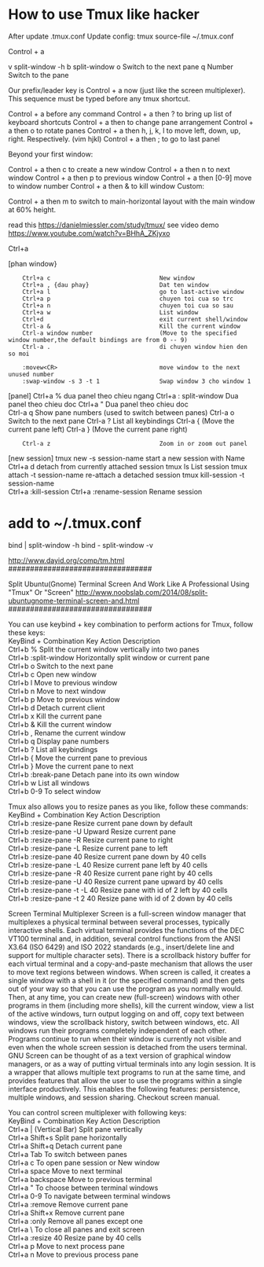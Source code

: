 # How to use Tmux like hacker

After update .tmux.conf
Update config:
tmux source-file ~/.tmux.conf

<bind-key> Control + a 

v split-window -h
b split-window
o Switch to the next pane
q Number Switch to the pane

Our prefix/leader key is Control + a now (just like the screen multiplexer). This sequence must be typed before any tmux shortcut.

Control + a before any command
Control + a then ? to bring up list of keyboard shortcuts
Control + a then <Space> to change pane arrangement
Control + a then o to rotate panes
Control + a then h, j, k, l to move left, down, up, right. Respectively. (vim hjkl)
Control + a then ; to go to last panel

<!-- 
    Window
-->
Beyond your first window:

Control + a then c to create a new window
Control + a then n to next window
Control + a then p to previous window
Control + a then [0-9] move to window number
Control + a then & to kill window
Custom:

Control + a then m to switch to main-horizontal layout with the main window at 60% height.


<!-- ####################################################################### -->

read this https://danielmiessler.com/study/tmux/
see video demo https://www.youtube.com/watch?v=BHhA_ZKjyxo

Ctrl+a <command>

<command>
[phan window}

        Ctrl+a c                               New window
        Ctrl+a , {dau phay}                    Dat ten window
        Ctrl+a l                               go to last-active window 
        Ctrl+a p                               chuyen toi cua so trc
        Ctrl+a n                               chuyen toi cua so sau
        Ctrl+a w                               List window
        Ctrl+d                                 exit current shell/window   
        Ctrl-a &                               Kill the current window
        Ctrl-a window number                   (Move to the specified window number,the default bindings are from 0 -- 9)
        Ctrl-a .                               di chuyen window hien den so moi
        
        :movew<CR>                             move window to the next unused number
        :swap-window -s 3 -t 1                 Swap window 3 cho window 1

[panel]
        Ctrl+a %                               dua panel theo chieu ngang
        Ctrl+a : split-window                  Dua panel theo chieu doc
        Ctrl+a "                               Dua panel theo chieu doc    
        Ctrl-a q                               Show pane numbers (used to switch between panes)
        Ctrl-a o                               Switch to the next pane
        Ctrl-a ?                               List all keybindings
        Ctrl-a {                               (Move the current pane left)
        Ctrl-a }                               (Move the current pane right)
        
        Ctrl-a z                               Zoom in or zoom out panel

[new session]
        tmux new -s session-name               start a new session with Name
        Ctrl+a d                               detach from currently attached session 
        tmux ls                                List session
        tmux attach -t session-name            re-attach a detached session 
        tmux kill-session -t session-name       
        Ctrl+a :kill-session
        Ctrl+a :rename-session <name-session>  Rename session

# add to ~/.tmux.conf
bind | split-window -h
bind - split-window -v

http://www.dayid.org/comp/tm.html
#################################




Split Ubuntu(Gnome) Terminal Screen And Work Like A Professional Using "Tmux" Or "Screen"
http://www.noobslab.com/2014/08/split-ubuntugnome-terminal-screen-and.html
#################################

You can use keybind + key combination to perform actions for Tmux, follow these keys:  
KeyBind + Combination Key   Action Description  
Ctrl+b  %                                   Split the current window vertically into two panes  
Ctrl+b  :split-window                       Horizontally split window or current pane  
Ctrl+b  o                                   Switch to the next pane  
Ctrl+b  c                                   Open new window  
Ctrl+b  l                                   Move to previous window  
Ctrl+b  n                                   Move to next window  
Ctrl+b  p                                   Move to previous window  
Ctrl+b  d                                   Detach current client  
Ctrl+b  x                                   Kill the current pane  
Ctrl+b  &                                   Kill the current window  
Ctrl+b  ,                                   Rename the current window  
Ctrl+b  q                                   Display pane numbers  
Ctrl+b  ?                                   List all keybindings  
Ctrl+b  {                                   Move the current pane to previous  
Ctrl+b  }                                   Move the current pane to next  
Ctrl+b  :break-pane                         Detach pane into its own window  
Ctrl+b  w                                   List all windows  
Ctrl+b  0-9                                 To select window  


Tmux also allows you to resize panes as you like, follow these commands:  
KeyBind + Combination Key                   Action Description  
Ctrl+b  :resize-pane                        Resize current pane down by default  
Ctrl+b  :resize-pane -U                     Upward Resize current pane  
Ctrl+b  :resize-pane -R                     Resize current pane to right  
Ctrl+b  :resize-pane -L                     Resize current pane to left  
Ctrl+b  :resize-pane 40                     Resize current pane down by 40 cells  
Ctrl+b  :resize-pane -L 40                  Resize current pane left by 40 cells  
Ctrl+b  :resize-pane -R 40                  Resize current pane right by 40 cells  
Ctrl+b  :resize-pane -U 40                  Resize current pane upward by 40 cells  
Ctrl+b  :resize-pane -t -L 40               Resize pane with id of 2 left by 40 cells  
Ctrl+b  :resize-pane -t 2 40                Resize pane with id of 2 down by 40 cells  



Screen Terminal Multiplexer
Screen is a full-screen window manager that multiplexes a physical terminal between several processes, typically interactive shells. Each virtual terminal provides the functions of the DEC VT100 terminal and, in addition, several control functions from the ANSI X3.64 (ISO 6429) and ISO 2022 standards (e.g., insert/delete line and support for multiple character sets). There is a scrollback history buffer for each virtual terminal and a copy-and-paste mechanism that allows the user to move text regions between windows. When screen is called, it creates a single window with a shell in it (or the specified command) and then gets out of your way so that you can use the program as you normally would. Then, at any time, you can create new (full-screen) windows with other programs in them (including more shells), kill the current window, view a list of the active windows, turn output logging on and off, copy text between windows, view the scrollback history, switch between windows, etc. All windows run their programs completely independent of each other. Programs continue to run when their window is currently not visible and even when the whole screen session is detached from the users terminal.
GNU Screen can be thought of as a text version of graphical window managers, or as a way of putting virtual terminals into any login session. It is a wrapper that allows multiple text programs to run at the same time, and provides features that allow the user to use the programs within a single interface productively. This enables the following features: persistence, multiple windows, and session sharing. Checkout screen manual.



You can control screen multiplexer with following keys:  
KeyBind + Combination Key       Action Description  
Ctrl+a  | (Vertical Bar)        Split pane vertically  
Ctrl+a  Shift+s                 Split pane horizontally  
Ctrl+a  Shift+q                 Detach current pane  
Ctrl+a  Tab                     To switch between panes  
Ctrl+a  c                       To open pane session or New window  
Ctrl+a  space                   Move to next terminal  
Ctrl+a  backspace               Move to previous terminal  
Ctrl+a  "                       To choose between terminal windows  
Ctrl+a  0-9                     To navigate between terminal windows  
Ctrl+a  :remove                 Remove current pane  
Ctrl+a  Shift+x                 Remove current pane  
Ctrl+a  :only                   Remove all panes except one  
Ctrl+a  \                       To close all panes and exit screen   
Ctrl+a  :resize 40              Resize pane by 40 cells  
Ctrl+a  p                       Move to next process pane  
Ctrl+a  n                       Move to previous process pane




